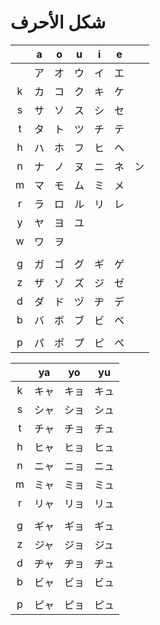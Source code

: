 # شكل الأحرف
|     |  a  |  o  |  u  |  i  |  e  |     |
| :-: | :-: | :-: | :-: | :-: | :-: | :-: |
|     |  ア  |  オ  |  ウ  |  イ  |  エ  |     |
|  k  |  カ  |  コ  |  ク  |  キ  |  ケ  |     |
|  s  |  サ  |  ソ  |  ス  |  シ  |  セ  |     |
|  t  |  タ  |  ト  |  ツ  |  チ  |  テ  |     |
|  h  |  ハ  |  ホ  |  フ  |  ヒ  |  ヘ  |     |
|  n  |  ナ  |  ノ  |  ヌ  |  ニ  |  ネ  |  ン  |
|  m  |  マ  |  モ  |  ム  |  ミ  |  メ  |     |
|  r  |  ラ  |  ロ  |  ル  |  リ  |  レ  |     |
|  y  |  ヤ  |  ヨ  |  ユ  |     |     |     |
|  w  |  ワ  |  ヲ  |     |     |     |     |
|     |     |     |     |     |     |     |
|  g  |  ガ  |  ゴ  |  グ  |  ギ  |  ゲ  |     |
|  z  |  ザ  |  ゾ  |  ズ  |  ジ  |  ゼ  |     |
|  d  |  ダ  |  ド  |  ヅ  |  ヂ  |  デ  |     |
|  b  |  バ  |  ボ  |  ブ  |  ビ  |  ベ  |     |
|     |     |     |     |     |     |     |
|  p  |  パ  |  ポ  |  プ  |  ピ  |  ペ  |     |

|     | ya  | yo  | yu  |
| :-: | :-: | :-: | :-: |
|  k  | キャ  | キョ  | キュ  |
|  s  | シャ  | ショ  | シュ  |
|  t  | チャ  | チョ  | チュ  |
|  h  | ヒャ  | ヒョ  | ヒュ  |
|  n  | ニャ  | ニョ  | ニュ  |
|  m  | ミャ  | ミョ  | ミュ  |
|  r  | リャ  | リョ  | リュ  |
|     |     |     |     |
|  g  | ギャ  | ギョ  | ギュ  |
|  z  | ジャ  | ジョ  | ジュ  |
|  d  | ヂャ  | ヂョ  | ヂュ  |
|  b  | ビャ  | ビョ  | ビュ  |
|     |     |     |     |
|  p  | ピャ  | ピョ  | ピュ  |